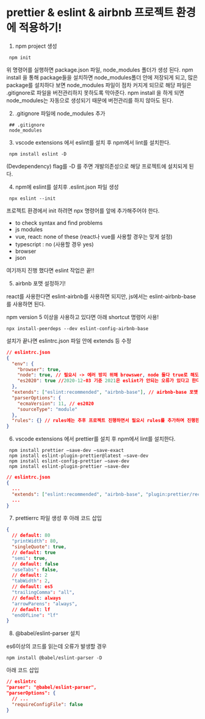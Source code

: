 # prettier & eslint & airbnb 프로젝트 환경에 적용하기!

1. npm project 생성

```
 npm init
```

위 명령어를 실행하면 package.json 파일, node_modules 폴더가 생성 된다.
npm install 을 통해 package들을 설치하면 node_modules폴더 안에 저장되게 되고, 많은 package를 설치하다 보면 node_modules 파일이 점차 커지게 되므로 해당 파일은 .gitignore로 파일을 버전관리하지 못하도록 막아준다.
npm install 을 하게 되면 node_modules는 자동으로 생성되기 때문에 버전관리를 하지 않아도 된다.

2. .gitignore 파일에 node_modules 추가

```
 ## .gitignore
 node_modules
```

3. vscode extensions 에서 eslint를 설치 후 npm에서 lint를 설치한다.

```
 npm install eslint -D
```

(Devdependency) flag를 -D 를 주면 개발의존성으로 해당 프로젝트에 설치되게 된다.

4. npm에 eslint를 설치후 .eslint.json 파일 생성

```
 npx eslint --init
```

프로젝트 환경에서 init 하려면 npx 명령어를 앞에 추가해주어야 한다.

- to check syntax and find problems
- js modules
- vue, react: none of these (react나 vue를 사용할 경우는 맞게 설정)
- typescript : no (사용할 경우 yes)
- browser
- json

여기까지 진행 했다면 eslint 작업은 끝!!

5. airbnb 포맷 설정하기!

react를 사용한다면 eslint-airbnb를 사용하면 되지만, js에서는 eslint-airbnb-base를 사용하면 된다.

npm version 5 이상을 사용하고 있다면 아래 shortcut 명령어 사용!

```
npx install-peerdeps --dev eslint-config-airbnb-base
```

설치가 끝나면 eslintrc.json 파일 안에 extends 등 수정

```json
// eslintrc.json
{
  "env": {
    "browser": true,
    "node": true, // 필요시 -> 에러 방지 위해 browswer, node 둘다 true로 해도 된다.
    "es2020": true //2020-12-03 기준 2021은 eslint가 안되는 오류가 있다고 한다.
  },
  "extends": ["eslint:recommended", "airbnb-base"], // airbnb-base 포맷 추가 (순서 중요!!)
  "parserOptions": {
    "ecmaVersion": 11, // es2020
    "sourceType": "module"
  },
  "rules": {} // rules에는 추후 프로젝트 진행하면서 필요시 rules를 추가하며 진행한다.
}
```

6. vscode extensions 에서 prettier를 설치 후 npm에서 lint를 설치한다.

```
 npm install prettier —save-dev —save-exact
 npm install eslint-plugin-prettier@latest —save-dev
 npm install eslint-config-prettier —save-dev
 npm install eslint-plugin-prettier —save-dev
```

```json
// eslintrc.json
{
  ...
  "extends": ["eslint:recommended", "airbnb-base", "plugin:prettier/recommended"], // 순서 중요!!
  ...
}
```

7. prettierrc 파일 생성 후 아래 코드 삽입

```json
{
  // default: 80
  "printWidth": 80,
  "singleQuote": true,
  // default: true
  "semi": true,
  // default: false
  "useTabs": false,
  // default: 2
  "tabWidth": 2,
  // default: es5
  "trailingComma": "all",
  // default: always
  "arrowParens": "always",
  // default: lf
  "endOfLine": "lf"
}
```

8. @babel/eslint-parser 설치

es6이상의 코드를 읽는데 오류가 발생할 경우

```
npm install @babel/eslint-parser -D
```

아래 코드 삽입

```json
// eslintrc
"parser": "@babel/eslint-parser",
"parserOptions": {
  // ...
  "requireConfigFile": false
}
```
